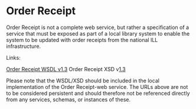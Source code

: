 # Order Receipt
Order Receipt is not a complete web service, but rather a specification of a
service that must be exposed as part of a local library system to enable the
system to be updated with order receipts from the national ILL infrastructure.

Links:

[Order Receipt WSDL v1.3](https://opensource.dbc.dk/websvn/filedetails.php?repname=WSContracts&path=%2ForderReceipt%2Ftags%2F1.3%2ForderReceipt.wsdl)
Order Receipt XSD v[1.3](https://opensource.dbc.dk/websvn/filedetails.php?repname=WSContracts&path=%2ForderReceipt%2Ftags%2F1.3%2ForderReceipt.xsd)

Please note that the WSDL/XSD should be included in the local
implementation of the Order Receipt-web service. The URLs above are not to
be considered persistent and should therefore not be referenced directly
from any services, schemas, or instances of these.

